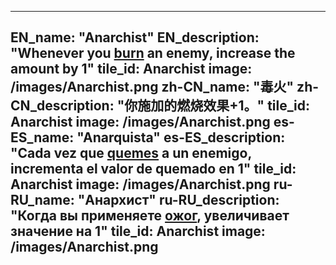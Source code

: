 ---

EN_name: "Anarchist"
EN_description: "Whenever you  <u>burn</u> an enemy, increase the amount by 1"
tile_id: Anarchist
image: /images/Anarchist.png
zh-CN_name: "毒火"
zh-CN_description: "你施加的燃烧效果+1。"
tile_id: Anarchist
image: /images/Anarchist.png
es-ES_name: "Anarquista"
es-ES_description: "Cada vez que  <u>quemes</u> a un enemigo, incrementa el valor de quemado en 1"
tile_id: Anarchist
image: /images/Anarchist.png
ru-RU_name: "Анархист"
ru-RU_description: "Когда вы применяете  <u>ожог</u>, увеличивает значение на 1"
tile_id: Anarchist
image: /images/Anarchist.png
---